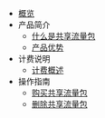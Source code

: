 
* [概览](/trafficpackage/README.md)
* 产品简介 
   * [什么是共享流量包](/trafficpackage/introduction/concept)
   * [产品优势](/trafficpackage/introduction/advantages)   
* 计费说明
   * [计费概述](/trafficpackage/buy/charge)
* 操作指南
   * [购买共享流量包](/trafficpackage/guide/createtrafficpackage)
   * [删除共享流量包](/trafficpackage/guide/deletetrafficpackage)


